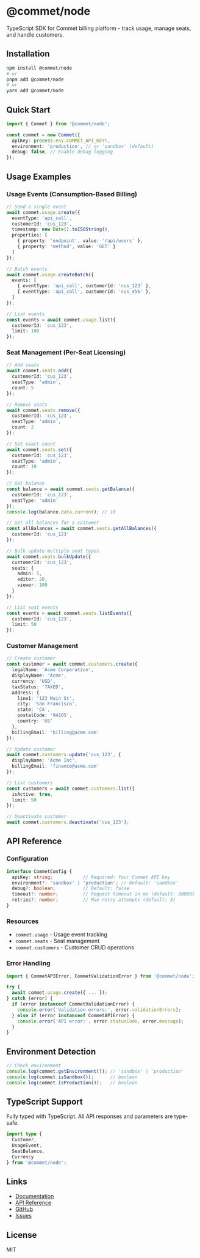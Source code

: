 # @commet/node

TypeScript SDK for Commet billing platform - track usage, manage seats, and handle customers.

## Installation

```bash
npm install @commet/node
# or
pnpm add @commet/node
# or
yarn add @commet/node
```

## Quick Start

```typescript
import { Commet } from '@commet/node';

const commet = new Commet({
  apiKey: process.env.COMMET_API_KEY!,
  environment: 'production', // or 'sandbox' (default)
  debug: false, // Enable debug logging
});
```

## Usage Examples

### Usage Events (Consumption-Based Billing)

```typescript
// Send a single event
await commet.usage.create({
  eventType: 'api_call',
  customerId: 'cus_123',
  timestamp: new Date().toISOString(),
  properties: [
    { property: 'endpoint', value: '/api/users' },
    { property: 'method', value: 'GET' }
  ]
});

// Batch events
await commet.usage.createBatch({
  events: [
    { eventType: 'api_call', customerId: 'cus_123' },
    { eventType: 'api_call', customerId: 'cus_456' },
  ]
});

// List events
const events = await commet.usage.list({
  customerId: 'cus_123',
  limit: 100
});
```

### Seat Management (Per-Seat Licensing)

```typescript
// Add seats
await commet.seats.add({
  customerId: 'cus_123',
  seatType: 'admin',
  count: 5
});

// Remove seats
await commet.seats.remove({
  customerId: 'cus_123',
  seatType: 'admin',
  count: 2
});

// Set exact count
await commet.seats.set({
  customerId: 'cus_123',
  seatType: 'admin',
  count: 10
});

// Get balance
const balance = await commet.seats.getBalance({
  customerId: 'cus_123',
  seatType: 'admin'
});
console.log(balance.data.current); // 10

// Get all balances for a customer
const allBalances = await commet.seats.getAllBalances({
  customerId: 'cus_123'
});

// Bulk update multiple seat types
await commet.seats.bulkUpdate({
  customerId: 'cus_123',
  seats: {
    admin: 5,
    editor: 20,
    viewer: 100
  }
});

// List seat events
const events = await commet.seats.listEvents({
  customerId: 'cus_123',
  limit: 50
});
```

### Customer Management

```typescript
// Create customer
const customer = await commet.customers.create({
  legalName: 'Acme Corporation',
  displayName: 'Acme',
  currency: 'USD',
  taxStatus: 'TAXED',
  address: {
    line1: '123 Main St',
    city: 'San Francisco',
    state: 'CA',
    postalCode: '94105',
    country: 'US'
  },
  billingEmail: 'billing@acme.com'
});

// Update customer
await commet.customers.update('cus_123', {
  displayName: 'Acme Inc',
  billingEmail: 'finance@acme.com'
});

// List customers
const customers = await commet.customers.list({
  isActive: true,
  limit: 50
});

// Deactivate customer
await commet.customers.deactivate('cus_123');
```

## API Reference

### Configuration

```typescript
interface CommetConfig {
  apiKey: string;           // Required: Your Commet API key
  environment?: 'sandbox' | 'production'; // Default: 'sandbox'
  debug?: boolean;          // Default: false
  timeout?: number;         // Request timeout in ms (default: 30000)
  retries?: number;         // Max retry attempts (default: 3)
}
```

### Resources

- `commet.usage` - Usage event tracking
- `commet.seats` - Seat management
- `commet.customers` - Customer CRUD operations

### Error Handling

```typescript
import { CommetAPIError, CommetValidationError } from '@commet/node';

try {
  await commet.usage.create({ ... });
} catch (error) {
  if (error instanceof CommetValidationError) {
    console.error('Validation errors:', error.validationErrors);
  } else if (error instanceof CommetAPIError) {
    console.error('API error:', error.statusCode, error.message);
  }
}
```

## Environment Detection

```typescript
// Check environment
console.log(commet.getEnvironment()); // 'sandbox' | 'production'
console.log(commet.isSandbox());      // boolean
console.log(commet.isProduction());   // boolean
```

## TypeScript Support

Fully typed with TypeScript. All API responses and parameters are type-safe.

```typescript
import type {
  Customer,
  UsageEvent,
  SeatBalance,
  Currency
} from '@commet/node';
```

## Links

- [Documentation](https://docs.commet.co)
- [API Reference](https://docs.commet.co/api)
- [GitHub](https://github.com/commet-labs/commet-node)
- [Issues](https://github.com/commet-labs/commet-node/issues)

## License

MIT

